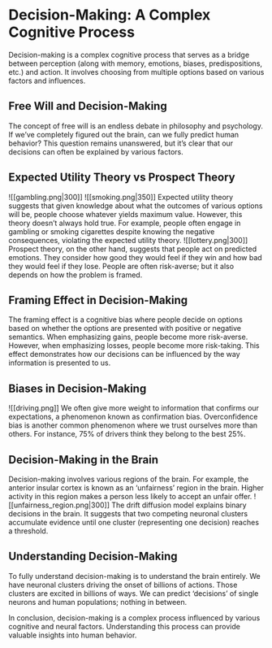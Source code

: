 # Decision-Making: A Complex Cognitive Process

Decision-making is a complex cognitive process that serves as a bridge between perception (along with memory, emotions, biases, predispositions, etc.) and action. It involves choosing from multiple options based on various factors and influences.

## Free Will and Decision-Making
The concept of free will is an endless debate in philosophy and psychology. If we’ve completely figured out the brain, can we fully predict human behavior? This question remains unanswered, but it’s clear that our decisions can often be explained by various factors.

## Expected Utility Theory vs Prospect Theory
![[gambling.png|300]] ![[smoking.png|350]] 
Expected utility theory suggests that given knowledge about what the outcomes of various options will be, people choose whatever yields maximum value. However, this theory doesn’t always hold true. For example, people often engage in gambling or smoking cigarettes despite knowing the negative consequences, violating the expected utility theory.
![[lottery.png|300]]
Prospect theory, on the other hand, suggests that people act on predicted emotions. They consider how good they would feel if they win and how bad they would feel if they lose. People are often risk-averse; but it also depends on how the problem is framed.

## Framing Effect in Decision-Making
The framing effect is a cognitive bias where people decide on options based on whether the options are presented with positive or negative semantics. When emphasizing gains, people become more risk-averse. However, when emphasizing losses, people become more risk-taking. This effect demonstrates how our decisions can be influenced by the way information is presented to us.

## Biases in Decision-Making
![[driving.png]]
We often give more weight to information that confirms our expectations, a phenomenon known as confirmation bias. Overconfidence bias is another common phenomenon where we trust ourselves more than others. For instance, 75% of drivers think they belong to the best 25%.

## Decision-Making in the Brain
Decision-making involves various regions of the brain. For example, the anterior insular cortex is known as an ‘unfairness’ region in the brain. Higher activity in this region makes a person less likely to accept an unfair offer.
![[unfairness_region.png|300]]
The drift diffusion model explains binary decisions in the brain. It suggests that two competing neuronal clusters accumulate evidence until one cluster (representing one decision) reaches a threshold.

## Understanding Decision-Making
To fully understand decision-making is to understand the brain entirely. We have neuronal clusters driving the onset of billions of actions. Those clusters are excited in billions of ways. We can predict ‘decisions’ of single neurons and human populations; nothing in between.

In conclusion, decision-making is a complex process influenced by various cognitive and neural factors. Understanding this process can provide valuable insights into human behavior.